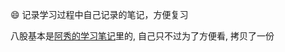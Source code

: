 :smile: 记录学习过程中自己记录的笔记，方便复习

八股基本是[阿秀的学习笔记](https://interviewguide.cn/notes/01-guide/web-guide-reading.html#%E4%B8%80%E3%80%81%E6%9C%AC%E7%AB%99%E7%9F%A5%E8%AF%86%E9%80%9F%E8%A7%88)里的, 自己只不过为了方便看, 拷贝了一份